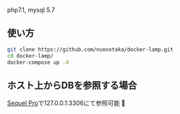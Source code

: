 php7.1, mysql 5.7

## 使い方

```bash
git clone https://github.com/nuovotaka/docker-lamp.git
cd docker-lamp/
docker-compose up -d
```

## ホスト上からDBを参照する場合
[Sequel Pro](https://www.sequelpro.com/)で127.0.0.1:3306にて参照可能

